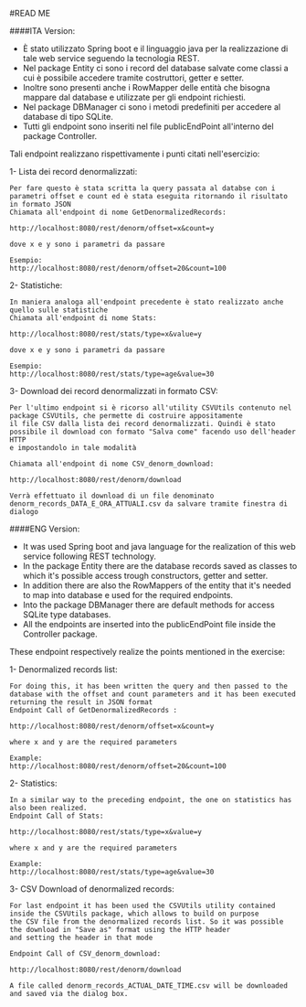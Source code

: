 #READ ME


####ITA Version:
- È stato utilizzato Spring boot e il linguaggio java per la realizzazione di tale web service seguendo la tecnologia REST.
- Nel package Entity ci sono i record del database salvate come classi a cui è possibile accedere tramite costruttori, getter e setter.
- Inoltre sono presenti anche i RowMapper delle entità che bisogna mappare dal database e utilizzate per gli endpoint richiesti.
- Nel package DBManager ci sono i metodi predefiniti per accedere al database di tipo SQLite.
- Tutti gli endpoint sono inseriti nel file publicEndPoint all'interno del package Controller.

Tali endpoint realizzano rispettivamente i punti citati nell'esercizio:

1- Lista dei record denormalizzati:
    
    Per fare questo è stata scritta la query passata al databse con i parametri offset e count ed è stata eseguita ritornando il risultato in formato JSON
    Chiamata all'endpoint di nome GetDenormalizedRecords:

    http://localhost:8080/rest/denorm/offset=x&count=y

    dove x e y sono i parametri da passare

    Esempio:
    http://localhost:8080/rest/denorm/offset=20&count=100

2- Statistiche:

    In maniera analoga all'endpoint precedente è stato realizzato anche quello sulle statistiche
    Chiamata all'endpoint di nome Stats:

    http://localhost:8080/rest/stats/type=x&value=y

    dove x e y sono i parametri da passare

    Esempio:
    http://localhost:8080/rest/stats/type=age&value=30

3- Download dei record denormalizzati in formato CSV:
    
    Per l'ultimo endpoint si è ricorso all'utility CSVUtils contenuto nel package CSVUtils, che permette di costruire appositamente
    il file CSV dalla lista dei record denormalizzati. Quindi è stato possibile il download con formato "Salva come" facendo uso dell'header HTTP
    e impostandolo in tale modalità

    Chiamata all'endpoint di nome CSV_denorm_download:

    http://localhost:8080/rest/denorm/download

    Verrà effettuato il download di un file denominato denorm_records_DATA_E_ORA_ATTUALI.csv da salvare tramite finestra di dialogo

    
####ENG Version:
- It was used Spring boot and java language for the realization of this web service following REST technology.
- In the package Entity there are the database records saved as classes to which it's possible access trough constructors, getter and setter.
- In addition there are also the RowMappers of the entity that it's needed to map into database e used for the required endpoints.
- Into the package DBManager there are default methods for access SQLite type databases.
- All the endpoints are inserted into the publicEndPoint file inside the Controller package.

These endpoint respectively realize the points mentioned in the exercise:

1- Denormalized records list:

    For doing this, it has been written the query and then passed to the database with the offset and count parameters and it has been executed returning the result in JSON format
    Endpoint Call of GetDenormalizedRecords :

    http://localhost:8080/rest/denorm/offset=x&count=y

    where x and y are the required parameters

    Example:
    http://localhost:8080/rest/denorm/offset=20&count=100

2- Statistics:

    In a similar way to the preceding endpoint, the one on statistics has also been realized.
    Endpoint Call of Stats: 

    http://localhost:8080/rest/stats/type=x&value=y

    where x and y are the required parameters

    Example:
    http://localhost:8080/rest/stats/type=age&value=30

3- CSV Download of denormalized records:

    For last endpoint it has been used the CSVUtils utility contained inside the CSVUtils package, which allows to build on purpose
    the CSV file from the denormalized records list. So it was possible the download in "Save as" format using the HTTP header 
    and setting the header in that mode

    Endpoint Call of CSV_denorm_download:

    http://localhost:8080/rest/denorm/download

    A file called denorm_records_ACTUAL_DATE_TIME.csv will be downloaded and saved via the dialog box.


